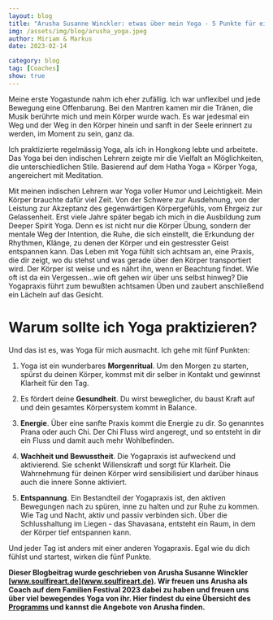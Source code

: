 ```yaml
---
layout: blog
title: "Arusha Susanne Winckler: etwas über mein Yoga - 5 Punkte für eine regelmäßige Yogapraxis"
img: /assets/img/blog/arusha_yoga.jpeg
author: Miriam & Markus
date: 2023-02-14

category: blog
tag: [Coaches]
show: true
---
```


Meine erste Yogastunde nahm ich eher zufällig. Ich war unflexibel und jede Bewegung eine Offenbarung. Bei den Mantren kamen mir die Tränen, die Musik berührte mich und mein Körper wurde wach. Es war jedesmal ein Weg und der Weg in den Körper hinein und sanft in der Seele erinnert zu werden, im Moment zu sein, ganz da.

Ich praktizierte regelmässig Yoga, als ich in Hongkong lebte und arbeitete. Das Yoga bei den indischen Lehrern zeigte mir die Vielfalt an Möglichkeiten, die unterschiedlichen Stile. Basierend auf dem Hatha Yoga = Körper Yoga, angereichert mit Meditation.

Mit meinen indischen Lehrern war Yoga voller Humor und Leichtigkeit. Mein Körper brauchte dafür viel Zeit. Von der Schwere zur Ausdehnung, von der Leistung zur Akzeptanz des gegenwärtigen Körpergefühls, vom Ehrgeiz zur Gelassenheit. Erst viele Jahre später begab ich mich in die Ausbildung zum Deeper Spirit Yoga. Denn es ist nicht nur die Körper Übung, sondern der mentale Weg der Intention, die Ruhe, die sich einstellt, die Erkundung der Rhythmen, Klänge, zu denen der Körper und ein gestresster Geist entspannen kann. Das Leben mit Yoga fühlt sich achtsam an, eine Praxis, die dir zeigt, wo du stehst und was gerade über den Körper transportiert wird. Der Körper ist weise und es nährt ihn, wenn er Beachtung findet. Wie oft ist da ein Vergessen…wie oft gehen wir über uns selbst hinweg? Die Yogapraxis führt zum bewußten achtsamen Üben und zaubert anschließend ein Lächeln auf das Gesicht.

# Warum sollte ich Yoga praktizieren?

Und das ist es, was Yoga für mich ausmacht. Ich gehe mit fünf Punkten:

1. Yoga ist ein wunderbares **Morgenritual**. Um den Morgen zu starten, spürst du deinen Körper, kommst mit dir selber in Kontakt und gewinnst Klarheit für den Tag.

2. Es fördert deine **Gesundheit**. Du wirst beweglicher, du baust Kraft auf und dein gesamtes Körpersystem kommt in Balance.

3. **Energie**. Über eine sanfte Praxis kommt die Energie zu dir. So genanntes Prana oder auch Chi. Der Chi Fluss wird angeregt, und so entsteht in dir ein Fluss und damit auch mehr Wohlbefinden.

4. **Wachheit und Bewusstheit**. Die Yogapraxis ist aufweckend und aktivierend. Sie schenkt Willenskraft und sorgt für Klarheit. Die Wahrnehmung für deinen Körper wird sensibilisiert und darüber hinaus auch die innere Sonne aktiviert.

5. **Entspannung**. Ein Bestandteil der Yogapraxis ist, den aktiven Bewegungen nach zu spüren, inne zu halten und zur Ruhe zu kommen. Wie Tag und Nacht, aktiv und passiv verbinden sich. Über die Schlusshaltung im Liegen - das Shavasana, entsteht ein Raum, in dem der Körper tief entspannen kann.

Und jeder Tag ist anders mit einer anderen Yogapraxis. Egal wie du dich fühlst und startest, wirken die fünf Punkte.



**Dieser Blogbeitrag wurde geschrieben von Arusha Susanne Winckler [www.soulfireart.de](www.soulfireart.de). Wir freuen uns Arusha als Coach auf dem Familien Festival 2023 dabei zu haben und freuen uns über viel bewegendes Yoga von ihr. Hier findest du eine Übersicht des [Programms](/#programm) und kannst die Angebote von Arusha finden.**
